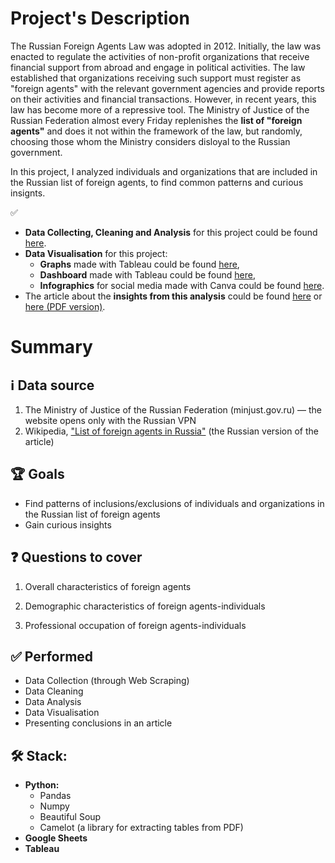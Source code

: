 # Project's Description
The Russian Foreign Agents Law was adopted in 2012. Initially, the law was enacted to regulate the activities of non-profit organizations that receive financial support from abroad and engage in political activities. The law established that organizations receiving such support must register as "foreign agents" with the relevant government agencies and provide reports on their activities and financial transactions. However, in recent years, this law has become more of a repressive tool. The Ministry of Justice of the Russian Federation almost every Friday replenishes the **list of "foreign agents"** and does it not within the framework of the law, but randomly, choosing those whom the Ministry considers disloyal to the Russian government.

In this project, I analyzed individuals and organizations that are included in the Russian list of foreign agents, to find common patterns and curious insignts.


✅ 
* **Data Collecting, Cleaning and Analysis** for this project could be found [here](https://github.com/lalonzadentro/Data-Analyst-Portfolio/blob/main/Projects/Russian%20Registry%20of%20Foreign%20Agents/Russian%20Registry%20of%20Foreign%20Agents.ipynb).
* **Data Visualisation** for this project:
  *  **Graphs** made with Tableau could be found [here](https://github.com/lalonzadentro/Data-Analyst-Portfolio/blob/main/Projects/Russian%20Registry%20of%20Foreign%20Agents/Visualizations%20for%20Russian%20Registry%20of%20Foreign%20Agents'%20analysis.pdf),
  *  **Dashboard** made with Tableau could be found [here](https://github.com/lalonzadentro/Data-Analyst-Portfolio/blob/main/Projects/Russian%20Registry%20of%20Foreign%20Agents/Dashboard%20%E2%80%93%20Russian%20Foreign%20Agents.jpeg),
  *  **Infographics** for social media made with Canva could be found [here](https://github.com/lalonzadentro/Data-Analyst-Portfolio/blob/main/Projects/Russian%20Registry%20of%20Foreign%20Agents/Visiualizations%20for%20social%20media%20%E2%80%93%20Registry%20of%20foreign%20agents.pdf).
* The article about the **insights from this analysis** could be found [here](https://lalonzadentro.medium.com/the-anatomy-of-a-russian-foreign-agent-ac2fdbcb4667) or [here (PDF version)](https://github.com/lalonzadentro/Data-Analyst-Portfolio/blob/main/Projects/Russian%20Registry%20of%20Foreign%20Agents/The%20Anatomy%20of%20a%20Russian%20foreign%20agent%20_%20by%20Anastasia%20Alekseeva%20_%20May%2C%202023%20_%20Medium.pdf).

# Summary

## ℹ️ Data source
1. The Ministry of Justice of the Russian Federation (minjust.gov.ru) — the website opens only with the Russian VPN
2. Wikipedia, ["List of foreign agents in Russia"](https://ru.wikipedia.org/wiki/%D0%A1%D0%BF%D0%B8%D1%81%D0%BE%D0%BA_%D0%B8%D0%BD%D0%BE%D1%81%D1%82%D1%80%D0%B0%D0%BD%D0%BD%D1%8B%D1%85_%D0%B0%D0%B3%D0%B5%D0%BD%D1%82%D0%BE%D0%B2_(%D0%A0%D0%BE%D1%81%D1%81%D0%B8%D1%8F)) (the Russian version of the article)

## 🏆 Goals
* Find patterns of inclusions/exclusions of individuals and organizations in the Russian list of foreign agents
* Gain curious insights

## ❓ Questions to cover
1. Overall characteristics of foreign agents

2. Demographic characteristics of foreign agents-individuals

3. Professional occupation of foreign agents-individuals

## ✅ Performed
* Data Collection (through Web Scraping)
* Data Cleaning
* Data Analysis
* Data Visualisation
* Presenting conclusions in an article

## 🛠 Stack:

* **Python:**
  * Pandas
  * Numpy
  * Beautiful Soup
  * Camelot (a library for extracting tables from PDF)
* **Google Sheets**
* **Tableau**
